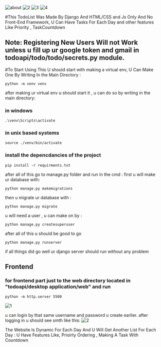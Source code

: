 
![about](https://github.com/Masoom-Wahid/todoapi/assets/121297100/73ef1d4e-2527-4732-b589-634a914222d6)
![2](https://github.com/Masoom-Wahid/todoapi/assets/121297100/49b0492f-350f-4285-b294-e50d96731fd7)
![3](https://github.com/Masoom-Wahid/todoapi/assets/121297100/6a9f92ed-a199-4ab3-86b6-ed0e19416ee0)
![4](https://github.com/Masoom-Wahid/todoapi/assets/121297100/6e126f58-a5f0-479e-a141-a234ee5b9e48)

#This TodoList Was Made By Django And HTML/CSS and Js Only And No Front-End Framework, U Can Have Tasks For Each Day and other features Like Priority , TaskCountdown
## Note: Registering New Users Will not Work unless u fill up ur google token and gmail in todoapi/todo/todo/secrets.py module.
#To Start Using This U should start with making a virtual env, U Can Make One By Writing In the Main Directory :
```
python -m venv venv
```
after making ur virtual env u should start it , u can do so by writing in the main directory:
### in windows
```
.\venv\Scripts\activate
```
### in unix based systems
```
source ./venv/bin/activate
```
### install the depencdancies of the project
```
pip install -r requirments.txt
```

after all of this go to manage.py folder and run in the cmd :
first u  will make ur database with:
```
python manage.py makemigrations
```
then u migrate ur database with :
```
python manage.py migrate
```
u will need a user , u can make on by :
```
python manage.py createsuperuser
```
after all of this u should be good to go
```
python manage.py runserver
```
if all things did go well ur django server should run without any problem 

## Frontend
### for frontend part just to the web directory located in "todoapi/desktop application/web" and run
```
python -m http.server 5500
```

![1](https://github.com/Masoom-Wahid/todoapi/assets/121297100/438b9109-94a4-4810-a925-2dfed2a0321c)

u can login by that same username and password u create earlier.
after logging in u should see smth like this:
![2](https://github.com/Masoom-Wahid/todoapi/assets/121297100/caf70ebd-ae0b-475c-95d3-4fa1b2c46f72)
 
The Website Is Dynamic For Each Day And U Will Get Another List For Each Day :
U Have Features Like,  Prioirty Ordering , Making A  Task With Countdown 








